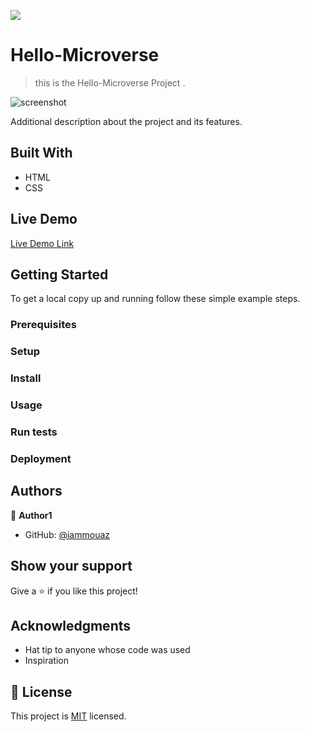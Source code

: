 ![](https://img.shields.io/badge/Microverse-blueviolet)

# Hello-Microverse

> this is the Hello-Microverse Project .

![screenshot](./app_screenshot.png)

Additional description about the project and its features.

## Built With

- HTML
- CSS

## Live Demo

[Live Demo Link](#)


## Getting Started


To get a local copy up and running follow these simple example steps.

### Prerequisites

### Setup

### Install

### Usage

### Run tests

### Deployment



## Authors

👤 **Author1**

- GitHub: [@iammouaz](https://github.com/iammouaz)


## Show your support

Give a ⭐️ if you like this project!

## Acknowledgments

- Hat tip to anyone whose code was used
- Inspiration
## 📝 License

This project is [MIT](./MIT.md) licensed.